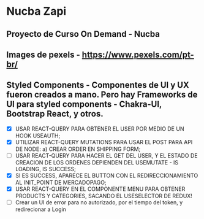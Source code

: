 # Nucba Zapi

## Proyecto de Curso On Demand - Nucba

## Images de pexels - https://www.pexels.com/pt-br/

## Styled Components - Componentes de UI y UX fueron creados a mano. Pero hay Frameworks de UI para styled components - Chakra-UI, Bootstrap React, y otros.

- [x] USAR REACT-QUERY PARA OBTENER EL USER POR MEDIO DE UN HOOK USEAUTH;
- [x] UTILIZAR REACT-QUERY MUTATIONS PARA USAR EL POST PARA API DE NODE: a) CREAR ORDER EN SHIPPING FORM;
- [ ] USAR REACT-QUERY PARA HACER EL GET DEL USER, Y EL ESTADO DE CREACION DE LOS ORDENES DEPIENDEN DEL USEMUTATE - IS LOADING, IS SUCCESS;
- [x] SI ES SUCCESS, APARECE EL BUTTON CON EL REDIRECCIONAMIENTO AL INIT_POINT DE MERCADOPAGO;
- [x] USAR REACT-QUERY EN EL COMPONENTE MENU PARA OBTENER PRODUCTS Y CATEGORIES, SACANDO EL USESELECTOR DE REDUX!
- [ ] Crear un UI de error para no autorizado, por el tiempo del token, y redirecionar a Login
